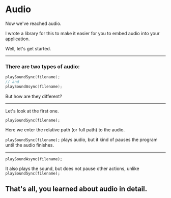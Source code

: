 # Audio

Now we've reached audio.

I wrote a library for this to make it easier for you to embed audio into your application.

Well, let's get started.

---

### There are two types of audio:

```c++
playSoundSync(filename);
// and
playSoundAsync(filename);
```

But how are they different?

----

Let's look at the first one.

`playSoundSync(filename);`

Here we enter the relative path (or full path) to the audio.

`playSoundSync(filename);` plays audio, but it kind of pauses the program until the audio finishes.

---

`playSoundAsync(filename);`

It also plays the sound, but does not pause other actions, unlike `playSoundSync(filename);`


That's all, you learned about audio in detail.
--
